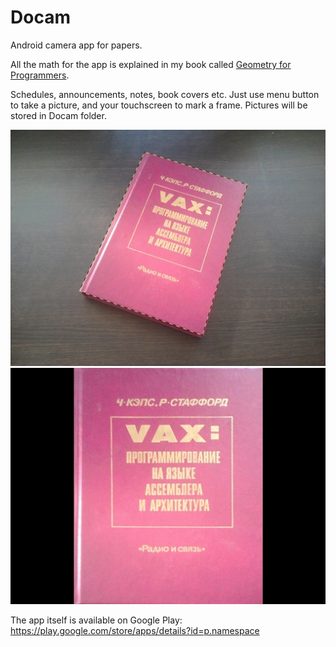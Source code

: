 Docam
=====

Android camera app for papers.

All the math for the app is explained in my book called [Geometry for Programmers](https://www.manning.com/books/geometry-for-programmers).

Schedules, announcements, notes, book covers etc. Just use menu button to take a picture, and your touchscreen to mark a frame. Pictures will be stored in Docam folder.

![Before](/google_play_assets/docam_scr1.jpg "Before")
![After](/google_play_assets/docam_scr2.jpg "After")

The app itself is available on Google Play: https://play.google.com/store/apps/details?id=p.namespace
